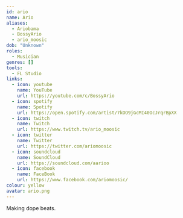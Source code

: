 ```yaml
---
id: ario
name: Ario
aliases:
  - Ariobama
  - BossyArio
  - ario_moosic
dob: "Unknown"
roles:
  - Musician
genres: []
tools:
  - FL Studio
links:
  - icon: youtube
    name: YouTube
    url: https://youtube.com/c/BossyArio
  - icon: spotify 
    name: Spotify
    url: https://open.spotify.com/artist/7kOO9jGcMI40OcJrqrBpXX
  - icon: twitch
    name: Twitch
    url: https://www.twitch.tv/ario_moosic
  - icon: twitter
    name: Twitter
    url: https://twitter.com/ariomoosic
  - icon: soundcloud
    name: SoundCloud
    url: https://soundcloud.com/aarioo
  - icon: facebook
    name: FaceBook
    url: https://www.facebook.com/ariomoosic/
colour: yellow
avatar: ario.png
---
```


Making dope beats.
